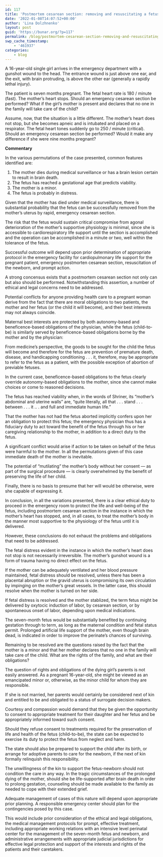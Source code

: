 ```yaml
---
id: 117
title: 'Postmortem cesarean section: removing and resuscitating a fetus from a dead patient'
date: '2022-01-08T14:07:52+00:00'
author: 'Lina Dolzhnenko'
layout: post
guid: 'https://bunar.org/?p=117'
permalink: /blog/postmortem-cesarean-section-removing-and-resuscitating-a-fetus-from-a-dead-patient.html
swp_cache_timestamp:
    - '461937'
categories:
    - blog
---
```


A 16-year-old single girl arrives in the emergency department with a gunshot wound to the head. The entrance wound is just above one ear, and the exit, with brain protruding, is above the other ear (generally a rapidly lethal injury).

The patient is seven months pregnant. The fetal heart rate is 180 / minute (fast). The mother’s heart stops. Should an emergency cesarean section be performed? What if the girl’s mother is present and declares that no one in the family will take care of the child?

Assume, now, that the situation is a little different. The mother’s heart does not stop, but she becomes apneic and is intubated and placed on a respirator. The fetal heart tones suddenly go to 250 / minute (critical). Should an emergency cesarean section be performed? Would it make any difference if she were nine months pregnant?

**Commentary**

In the various permutations of the case presented, common features identified are:

1. The mother dies during medical surveillance or has a brain lesion certain to result in brain death.
2. The fetus has reached a gestational age that predicts viability.
3. The mother is a minor.
4. The fetus is probably in distress.

Given that the mother has died under medical surveillance, there is substantial prob­ability that the fetus can be successfully removed from the mother’s uterus by rapid, emergency cesarean section.

The risk that the fetus would sustain critical compromise from agonal deterioration of the mother’s supportive physiology is minimal, since she is accessible to cardiorespiratory life support until the section is accomplished and the operation can be accomplished in a minute or two, well within the tolerance of the fetus.

Successful outcome will depend upon prior determination of appropriate protocol in the emergency facility for cardiopulmonary life support for the pregnant patient, emergency postmorten cesarean section, resuscitation of the newborn, and prompt action.

A strong concensus exists that a postmortem cesarean section not only can but also should be performed. Notwithstanding this assertion, a number of ethical and legal concerns need to be addressed.

Potential conflicts for anyone providing health care to a pregnant woman derive from the fact that there are moral obligations to two patients, the mother and her fetus (or the child it will become), and their best interests may not always coincide.

Maternal best interests are protected by both autonomy-based and beneficence-based obligations of the physician, while the fetus (child-to-be) is similarly served by benefi­cence-based obligations borne by the mother and by the physician:

From medicine’s perspective, the goods to be sought for the child the fetus will become and therefore for the fetus are prevention of premature death, disease, and handicapping conditioning . . . it, therefore, may be appropriate to refer to the fetus as a patient, with the possible exception of abortion of previable fetuses.

In the current case, beneficence-based obligations to the fetus clearly override autonomy-based obligations to the mother, since she cannot make choices or come to reasoned decisions.

The fetus has reached viability when, in the words of Shriner, its “mother’s abdominal and uterine walls” are, “quite literally, all that . . . stand . . . between . . . it .. . and full and immediate human life.”

That the mother has not had the fetus aborted implicitly confers upon her an obligation to protect this fetus; the emergency physician thus has a fiduciary duty to act toward the benefit of the fetus through his or her caregiving relationship to the mother, in addition to a direct duty to the fetus.

A significant conflict would arise if action to be taken on behalf of the fetus were harmful to the mother. In all the permutations given of this case immediate death of the mother is inevitable.

The potential of “mutilating” the mother’s body without her consent — as part of the surgical procedure — is clearly overwhelmed by the benefit of preserving the life of her child.

Finally, there is no basis to presume that her will would be otherwise, were she capable of expressing it.

In conclusion, in all the variations presented, there is a clear ethical duty to proceed in the emergency room to protect the life and well-being of the fetus, including post­mortem cesarean section in the instance in which the mother’s heart has stopped, and, in all cases, to treat the mother’s body in the manner most supportive to the physiology of the fetus until it is delivered.

However, these conclusions do not exhaust the problems and obligations that need to be addressed.

The fetal distress evident in the instance in which the mother’s heart does not stop is not necessarily irreversible. The mother’s gunshot wound is a form of trauma having no direct effect on the fetus.

If the mother can be adequately ventilated and her blood pressure maintained, fetal distress should be resolved, unless there has been a placental abruption or the gravid uterus is compromising its own circulation by im­pinging on the mother’s great vessels. In the latter case, this should resolve when the mother is turned on her side.

If fetal distress is resolved and the mother stablized, the term fetus might be delivered by oxytocic induction of labor, by cesarean section, or by spontaneous onset of labor, depending upon medical indications.

The seven-month fetus would be substantially benefited by continuing gestation through to term, as long as the maternal condition and fetal status permit. Prolonged artificial life support of the mother, even though brain dead, is indicated in order to improve the perinate’s chances of surviving.

Remaining to be resolved are the questions raised by the fact that the mother is a minor and that her mother declares that no one in the family will take care of the child. What are the rights of the family, and what are their obligations?

The question of rights and obligations of the dying girl’s parents is not easily answered. As a pregnant 16-year-old, she might be viewed as an emancipated minor or, otherwise, as the minor child for whom they are responsible.

If she is not married, her parents would certainly be considered next of kin and entitled to be and obligated to a status of surrogate decision makers.

Courtesy and compassion would demand that they be given the opportunity to consent to appropriate treatment for their daughter and her fetus and be appropriately informed toward such consent.

Should they refuse consent to treatments required for the preservation of life and health of the fetus (child-to-be), the state can be expected to exercise its duty to protect the fetus from neglect and harm.

The state should also be prepared to support the child after its birth, or arrange for adoptive parents to care for the newborn, if the next of kin formally relinquish this responsibility.

The unwillingness of the kin to support the fetus-newborn should not condition the care in any way. In the tragic circumstances of the prolonged dying of the mother, should she be life-supported after brain death in order to prolong gestation, counseling should be made available to the family as needed to cope with their extended grief.

Adequate management of cases of this nature will depend upon appropriate prior planning. A responsible emergency center should plan for the contingencies posed by this case.

This would include prior consideration of the ethical and legal obligations, the medical management protocols for prompt, effective treatment, including appropriate working relations with an intensive level perinatal center for the management of the seven-month fetus and newborn, and administrative arrangements with appropriate judicial jurisdictions for effective legal protection and support of the interests and rights of the patients and their caretakers.